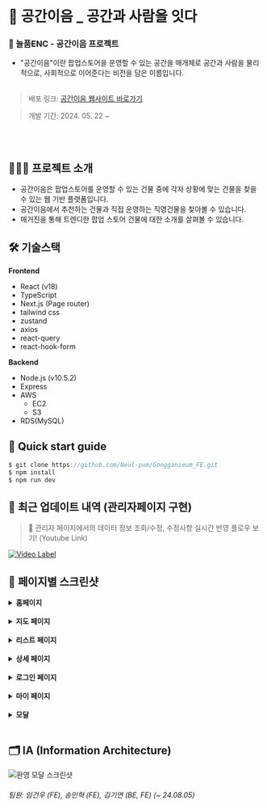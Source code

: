 # 🏢 공간이음 \_ 공간과 사람을 잇다

### 📌 늘품ENC - 공간이음 프로젝트

- "공간이음"이란 팝업스토어을 운영할 수 있는 공간을 매개체로 공간과 사람을 물리적으로, 사회적으로 이어준다는 비전을 담은 이름입니다.<br></br>

> 배포 링크: [공간이음 웹사이트 바로가기](https://www.gongganieum.com)

> 개발 기간: 2024. 05. 22 ~

<br></br>

## 💁🏻‍♀️ 프로젝트 소개

- 공간이음은 팝업스토어를 운영할 수 있는 건물 중에 각자 상황에 맞는 건물을 찾을 수 있는 웹 기반 플랫폼입니다.
- 공간이음에서 추천하는 건물과 직접 운영하는 직영건물을 찾아볼 수 있습니다.
- 매거진을 통해 트렌디한 팝업 스토어 건물에 대한 소개를 살펴볼 수 있습니다.

## 🛠️ 기술스택

**Frontend**

- React (v18)
- TypeScript
- Next.js (Page router)
- tailwind css
- zustand
- axios
- react-query
- react-hook-form

**Backend**

- Node.js (v10.5.2)
- Express
- AWS
  - EC2
  - S3
- RDS(MySQL)

## 🔎 Quick start guide

```jsx
$ git clone https://github.com/Neul-pum/Gongganieum_FE.git
$ npm install
$ npm run dev
```

## 🎉 최근 업데이트 내역 (관리자페이지 구현)
> 🔻 관리자 페이지에서의 데이터 정보 조회/수정, 수정사항 실시간 반영 플로우 보기! (Youtube Link)

[![Video Label](http://img.youtube.com/vi/KsyVP3jeiKo/0.jpg)](https://youtu.be/KsyVP3jeiKo)


## 📄 페이지별 스크린샷

<details>
  <summary><b>홈페이지</b></summary>
  <div markdown="1">
    <img src="public/images/readme/homepage-screenshot.png" alt="홈페이지 스크린샷" />
  </div>
</details>
<br/>
<details>
  <summary><b>지도 페이지</b></summary>
  <div markdown="1">
    <img src="public/images/readme/mappage-screenshot.png" alt="지도 페이지 스크린샷" />
  </div>
</details>
<br/>
<details>
  <summary><b>리스트 페이지</b></summary>
  <div markdown="1">
    <img src="public/images/readme/listpage-screenshot.png" alt="리스트 페이지 스크린샷" />
  </div>
</details>
<br/>
<details>
  <summary><b>상세 페이지</b></summary>
  <div markdown="1">
    <img src="public/images/readme/detailpage-screenshot.png" alt="건물 상세 페이지 스크린샷" />
  </div>
</details>
<br/>
<details>
  <summary><b>로그인 페이지</b></summary>
  <div markdown="1">
    <img src="public/images/readme/loginpage-screenshot.png" alt="로그인 페이지 스크린샷" />
  </div>
</details>
<br/>
<details>
  <summary><b>마이 페이지</b></summary>
  <div markdown="1">
    <img src="public/images/readme/mypage-screenshot.png" alt="마이 페이지 스크린샷" />
  </div>
</details>
<br/>
<details>
  <summary><b>모달</b></summary>
  <div markdown="1">
    <img src="public/images/readme/profile-input-modal-screenshot.png" alt="프로필 설정 모달  스크린샷" />
  </div>
  <div markdown="1">
    <img src="public/images/readme/profile-edit-modal-screenshot.png" alt="프로필 편집 모달  스크린샷" />
  </div>
  <div markdown="1">
    <img src="public/images/readme/welcome-modal-screenshot.png" alt="환영 모달  스크린샷" />
  </div>
</details>
<br>

## 🗂️ IA (Information Architecture)

<img src="public/images/readme/IA.png" alt="환영 모달  스크린샷" />

###### 팀원: 임건우 (FE), 송민혁 (FE), 김기연 (BE, FE) (~ 24.08.05)
